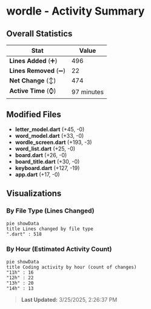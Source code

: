 # wordle - Activity Summary 

## Overall Statistics

| Stat                   | Value                                                             |
| ---------------------- | ----------------------------------------------------------------- |
| **Lines Added** (➕)   | 496                                          |
| **Lines Removed** (➖) | 22                                        |
| **Net Change** (↕)    | 474                |
| **Active Time** (⌚)   | 97 minutes |


## Modified Files
- **letter_model.dart** (+45, -0)
- **word_model.dart** (+33, -0)
- **wordle_screen.dart** (+193, -3)
- **word_list.dart** (+25, -0)
- **board.dart** (+26, -0)
- **board_title.dart** (+30, -0)
- **keyboard.dart** (+127, -19)
- **app.dart** (+17, -0)

## Visualizations

### By File Type (Lines Changed)

```mermaid
pie showData
title Lines changed by file type
".dart" : 518
```

### By Hour (Estimated Activity Count)

```mermaid
pie showData
title Coding activity by hour (count of changes)
"11h" : 16
"12h" : 22
"13h" : 20
"14h" : 13
```


> **Last Updated:** 3/25/2025, 2:26:37 PM